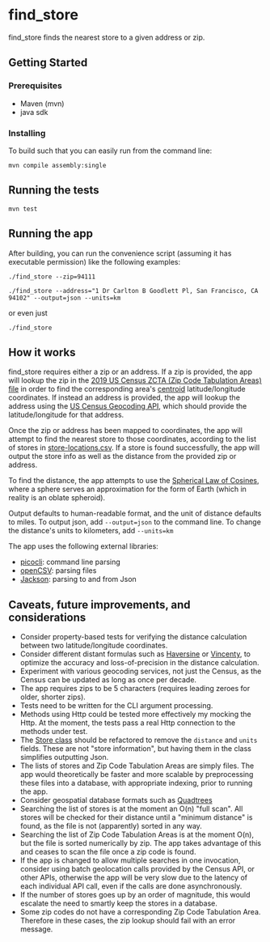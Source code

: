 # find_store

find_store finds the nearest store to a given address or zip.

## Getting Started

### Prerequisites

- Maven (mvn)
- java sdk

### Installing

To build such that you can easily run from the command line:

```
mvn compile assembly:single
```

## Running the tests

```
mvn test
```

## Running the app

After building, you can run the convenience script (assuming it has executable permission) like the following examples:

```
./find_store --zip=94111
```
```
./find_store --address="1 Dr Carlton B Goodlett Pl, San Francisco, CA 94102" --output=json --units=km
```
or even just
```
./find_store
```

## How it works

find_store requires either a zip or an address.  If a zip is provided, the app will lookup the zip in the [2019 US Census ZCTA (Zip Code Tabulation Areas) file](https://www2.census.gov/geo/docs/maps-data/data/gazetteer/2019_Gazetteer/2019_Gaz_zcta_national.zip) in order to find the corresponding area's [centroid](https://en.wikipedia.org/wiki/Centroid) latitude/longitude coordinates. If instead an address is provided, the app will lookup the address using the [US Census Geocoding API](https://geocoding.geo.census.gov/geocoder/), which should provide the latitude/longitude for that address.

Once the zip or address has been mapped to coordinates, the app will attempt to find the nearest store to those coordinates, according to the list of stores in [store-locations.csv](src/store-locations.csv). If a store is found successfully, the app will output the store info as well as the distance from the provided zip or address.

To find the distance, the app attempts to use the [Spherical Law of Cosines](https://en.wikipedia.org/wiki/Spherical_law_of_cosines), where a sphere serves an approximation for the form of Earth (which in reality is an oblate spheroid).

Output defaults to human-readable format, and the unit of distance defaults to miles.  To output json, add `--output=json` to the command line.  To change the distance's units to kilometers, add `--units=km`

The app uses the following external libraries:
- [picocli](https://picocli.info/): command line parsing
- [openCSV](http://opencsv.sourceforge.net/): parsing files
- [Jackson](https://github.com/FasterXML/jackson): parsing to and from Json

## Caveats, future improvements, and considerations

- Consider property-based tests for verifying the distance calculation between two latitude/longitude coordinates.
- Consider different distant formulas such as [Haversine](https://en.wikipedia.org/wiki/Haversine_formula) or [Vincenty](https://en.wikipedia.org/wiki/Vincenty%27s_formulae), to optimize the accuracy and loss-of-precision in the distance calculation.
- Experiment with various geocoding services, not just the Census, as the Census can be updated as long as once per decade.
- The app requires zips to be 5 characters (requires leading zeroes for older, shorter zips).
- Tests need to be written for the CLI argument processing.
- Methods using Http could be tested more effectively my mocking the Http.  At the moment, the tests pass a real Http connection to the methods under test.
- The [Store class](src/main/java/org/example/Store.java) should be refactored to remove the `distance` and `units` fields.  These are not "store information", but having them in the class simplifies outputting Json.
- The lists of stores and Zip Code Tabulation Areas are simply files. The app would theoretically be faster and more scalable by preprocessing these files into a database, with appropriate indexing, prior to running the app.
- Consider geospatial database formats such as [Quadtrees](https://en.wikipedia.org/wiki/Quadtree)
- Searching the list of stores is at the moment an O(n) "full scan". All stores will be checked for their distance until a "minimum distance" is found, as the file is not (apparently) sorted in any way.
- Searching the list of Zip Code Tabulation Areas is at the moment O(n), but the file is sorted numerically by zip. The app takes advantage of this and ceases to scan the file once a zip code is found.
- If the app is changed to allow multiple searches in one invocation, consider using batch geolocation calls provided by the Census API, or other APIs, otherwise the app will be very slow due to the latency of each individual API call, even if the calls are done asynchronously.
- If the number of stores goes up by an order of magnitude, this would escalate the need to smartly keep the stores in a database.
- Some zip codes do not have a corresponding Zip Code Tabulation Area. Therefore in these cases, the zip lookup should fail with an error message.
